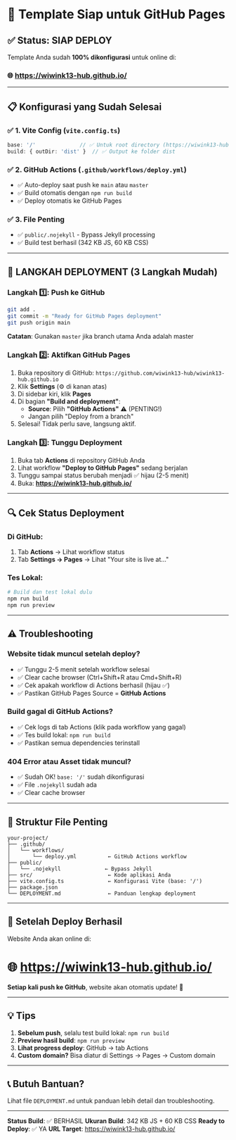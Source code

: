 # 🎯 Template Siap untuk GitHub Pages

## ✅ Status: SIAP DEPLOY

Template Anda sudah **100% dikonfigurasi** untuk online di:
### 🌐 https://wiwink13-hub.github.io/

---

## 📋 Konfigurasi yang Sudah Selesai

### ✅ 1. Vite Config (`vite.config.ts`)
```typescript
base: '/'              // ✅ Untuk root directory (https://wiwink13-hub.github.io/)
build: { outDir: 'dist' }  // ✅ Output ke folder dist
```

### ✅ 2. GitHub Actions (`.github/workflows/deploy.yml`)
- ✅ Auto-deploy saat push ke `main` atau `master`
- ✅ Build otomatis dengan `npm run build`
- ✅ Deploy otomatis ke GitHub Pages

### ✅ 3. File Penting
- ✅ `public/.nojekyll` - Bypass Jekyll processing
- ✅ Build test berhasil (342 KB JS, 60 KB CSS)

---

## 🚀 LANGKAH DEPLOYMENT (3 Langkah Mudah)

### Langkah 1️⃣: Push ke GitHub

```bash
git add .
git commit -m "Ready for GitHub Pages deployment"
git push origin main
```

**Catatan**: Gunakan `master` jika branch utama Anda adalah master

### Langkah 2️⃣: Aktifkan GitHub Pages

1. Buka repository di GitHub: `https://github.com/wiwink13-hub/wiwink13-hub.github.io`
2. Klik **Settings** (⚙️ di kanan atas)
3. Di sidebar kiri, klik **Pages**
4. Di bagian **"Build and deployment"**:
   - **Source**: Pilih **"GitHub Actions"** ⚠️ (PENTING!)
   - Jangan pilih "Deploy from a branch"
5. Selesai! Tidak perlu save, langsung aktif.

### Langkah 3️⃣: Tunggu Deployment

1. Buka tab **Actions** di repository GitHub Anda
2. Lihat workflow **"Deploy to GitHub Pages"** sedang berjalan
3. Tunggu sampai status berubah menjadi ✅ hijau (2-5 menit)
4. Buka: **https://wiwink13-hub.github.io/**

---

## 🔍 Cek Status Deployment

### Di GitHub:
1. Tab **Actions** → Lihat workflow status
2. Tab **Settings → Pages** → Lihat "Your site is live at..."

### Tes Lokal:
```bash
# Build dan test lokal dulu
npm run build
npm run preview
```

---

## ⚠️ Troubleshooting

### Website tidak muncul setelah deploy?
- ✅ Tunggu 2-5 menit setelah workflow selesai
- ✅ Clear cache browser (Ctrl+Shift+R atau Cmd+Shift+R)
- ✅ Cek apakah workflow di Actions berhasil (hijau ✅)
- ✅ Pastikan GitHub Pages Source = **GitHub Actions**

### Build gagal di GitHub Actions?
- ✅ Cek logs di tab Actions (klik pada workflow yang gagal)
- ✅ Tes build lokal: `npm run build`
- ✅ Pastikan semua dependencies terinstall

### 404 Error atau Asset tidak muncul?
- ✅ Sudah OK! `base: '/'` sudah dikonfigurasi
- ✅ File `.nojekyll` sudah ada
- ✅ Clear cache browser

---

## 📂 Struktur File Penting

```
your-project/
├── .github/
│   └── workflows/
│       └── deploy.yml          ← GitHub Actions workflow
├── public/
│   └── .nojekyll              ← Bypass Jekyll
├── src/                        ← Kode aplikasi Anda
├── vite.config.ts              ← Konfigurasi Vite (base: '/')
├── package.json
└── DEPLOYMENT.md               ← Panduan lengkap deployment
```

---

## 🎉 Setelah Deploy Berhasil

Website Anda akan online di:
# 🌐 https://wiwink13-hub.github.io/

**Setiap kali push ke GitHub**, website akan otomatis update! 🚀

---

## 💡 Tips

1. **Sebelum push**, selalu test build lokal: `npm run build`
2. **Preview hasil build**: `npm run preview`
3. **Lihat progress deploy**: GitHub → tab Actions
4. **Custom domain?** Bisa diatur di Settings → Pages → Custom domain

---

## 📞 Butuh Bantuan?

Lihat file `DEPLOYMENT.md` untuk panduan lebih detail dan troubleshooting.

---

**Status Build**: ✅ BERHASIL
**Ukuran Build**: 342 KB JS + 60 KB CSS
**Ready to Deploy**: ✅ YA
**URL Target**: https://wiwink13-hub.github.io/
